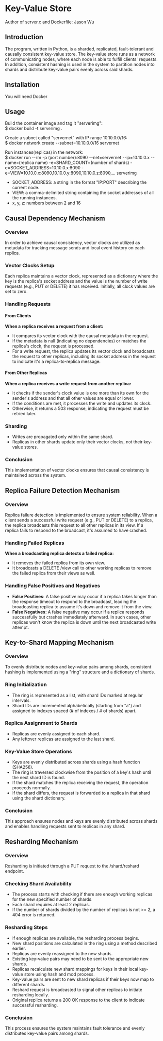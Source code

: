 # Key-Value Store
Author of server.c and Dockerfile: Jason Wu

## Introduction
The program, written in Python, is a sharded, replicated, fault-tolerant and causally consistent key-value store. The key-value store runs as a network of communicating nodes, where each node is able to fulfill clients' requests. In addition, consistent hashing is used in the system to partition nodes into shards and distribute key-value pairs evenly across said shards.


## Installation
You will need Docker

## Usage
Build the container image and tag it "serverimg":  
$ docker build -t serverimg .

Create a subnet called "servernet" with IP range 10.10.0.0/16:  
$ docker network create --subnet=10.10.0.0/16 servernet

Run instances(replicas) in the network:  
$ docker run --rm -p (port number):8090 --net=servernet --ip=10.10.0.x --name=(replica name) -e=SHARD_COUNT=(number of shards) -e=SOCKET_ADDRESS=10.10.0.x:8090 -e=VIEW=10.10.0.x:8090,10.10.0.y:8090,10.10.0.z:8090,... serverimg

- SOCKET_ADDRESS: a string in the format "IP:PORT" describing the current node.  
- VIEW: a comma-delimited string containing the socket addresses of all the running instances.  
- x, y, z: numbers between 2 and 16

## Causal Dependency Mechanism

### Overview

In order to achieve causal consistency, vector clocks are utilized as metadata for tracking message sends and local event history on each replica.

### Vector Clocks Setup

Each replica maintains a vector clock, represented as a dictionary where the key is the replica's socket address and the value is the number of write requests (e.g., PUT or DELETE) it has received. Initially, all clock values are set to zero.

### Handling Requests

#### From Clients

**When a replica receives a request from a client:**
- It compares its vector clock with the causal metadata in the request.
- If the metadata is null (indicating no dependencies) or matches the replica's clock, the request is processed.
- For a write request, the replica updates its vector clock and broadcasts the request to other replicas, including its socket address in the request to indicate it's a replica-to-replica message.

#### From Other Replicas

**When a replica receives a write request from another replica:**
- It checks if the sender's clock value is one more than its own for the sender's address and that all other values are equal or lower.
- If the conditions are met, it processes the write and updates its clock.
- Otherwise, it returns a 503 response, indicating the request must be retried later.

### Sharding

- Writes are propagated only within the same shard.
- Replicas in other shards update only their vector clocks, not their key-value stores.

### Conclusion

This implementation of vector clocks ensures that causal consistency is maintained across the system.

## Replica Failure Detection Mechanism

### Overview

Replica failure detection is implemented to ensure system reliability. When a client sends a successful write request (e.g., PUT or DELETE) to a replica, the replica broadcasts this request to all other replicas in its view. If a replica fails to respond to the broadcast, it's assumed to have crashed.

### Handling Failed Replicas

**When a broadcasting replica detects a failed replica:**
- It removes the failed replica from its own view.
- It broadcasts a DELETE /view call to other working replicas to remove the failed replica from their views as well.

### Handling False Positives and Negatives

- **False Positives:** A false positive may occur if a replica takes longer than the response timeout to respond to the broadcast, leading the broadcasting replica to assume it's down and remove it from the view.
- **False Negatives:** A false negative may occur if a replica responds successfully but crashes immediately afterward. In such cases, other replicas won't know the replica is down until the next broadcasted write attempt.

## Key-to-Shard Mapping Mechanism

### Overview

To evenly distribute nodes and key-value pairs among shards, consistent hashing is implemented using a "ring" structure and a dictionary of shards.

### Ring Initialization

- The ring is represented as a list, with shard IDs marked at regular intervals.
- Shard IDs are incremented alphabetically (starting from "a") and assigned to indexes spaced (# of indexes / # of shards) apart.

### Replica Assignment to Shards

- Replicas are evenly assigned to each shard.
- Any leftover replicas are assigned to the last shard.

### Key-Value Store Operations

- Keys are evenly distributed across shards using a hash function (SHA256).
- The ring is traversed clockwise from the position of a key's hash until the next shard ID is found.
- If the shard matches the replica receiving the request, the operation proceeds normally.
- If the shard differs, the request is forwarded to a replica in that shard using the shard dictionary.

### Conclusion

This approach ensures nodes and keys are evenly distributed across shards and enables handling requests sent to replicas in any shard.

## Resharding Mechanism

### Overview

Resharding is initiated through a PUT request to the /shard/reshard endpoint.

### Checking Shard Availability

- The process starts with checking if there are enough working replicas for the new specified number of shards.
- Each shard requires at least 2 replicas.
- If the number of shards divided by the number of replicas is not >= 2, a 404 error is returned.

### Resharding Steps

- If enough replicas are available, the resharding process begins.
- New shard positions are calculated in the ring using a method described earlier.
- Replicas are evenly reassigned to the new shards.
- Existing key-value pairs may need to be sent to the appropriate new shards.
- Replicas recalculate new shard mappings for keys in their local key-value store using hash and mod process.
- Key-value pairs are sent to new shard replicas if their keys now map to different shards.
- Reshard request is broadcasted to signal other replicas to initiate resharding locally.
- Original replica returns a 200 OK response to the client to indicate successful resharding.

### Conclusion

This process ensures the system maintains fault tolerance and evenly distributes key-value pairs among shards.